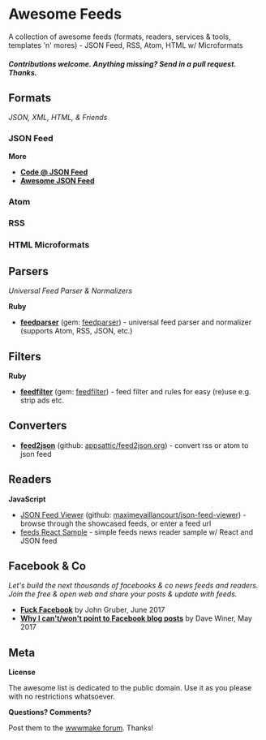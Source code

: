 


# Awesome Feeds

A collection of awesome feeds (formats, readers, services &amp; tools, templates 'n' mores) - JSON Feed, RSS, Atom, HTML w/ Microformats

#### _Contributions welcome. Anything missing? Send in a pull request. Thanks._



## Formats

_JSON, XML, HTML, & Friends_


### JSON Feed


**More**

- [**Code @ JSON Feed**](https://jsonfeed.org/code)
- [**Awesome JSON Feed**](https://github.com/rmlewisuk/awesome-json-feed)


### Atom

### RSS

### HTML Microformats




## Parsers

_Universal Feed Parser & Normalizers_

**Ruby**

- [**feedparser**](https://github.com/feedparser/feedparser) (gem: [feedparser](https://rubygems.org/gems/feedparser)) - universal feed parser and normalizer (supports Atom, RSS, JSON, etc.)



## Filters

**Ruby**

- [**feedfilter**](https://github.com/feedparser/feedfilter) (gem: [feedfilter](https://rubygems.org/gems/feedfilter)) - feed filter and rules for easy (re)use e.g. strip ads etc.



## Converters

- [**feed2json**](https://feed2json.org) (github: [appsattic/feed2json.org](https://github.com/appsattic/feed2json.org)) - convert rss or atom to json feed


## Readers

**JavaScript**

- [JSON Feed Viewer](https://json-feed-viewer.herokuapp.com) (github: [maximevaillancourt/json-feed-viewer](https://github.com/maximevaillancourt/json-feed-viewer)) - browse through the showcased feeds, or enter a feed url
- [feeds React Sample](https://github.com/playhtml/feeds/tree/master/react)  - simple feeds news reader sample w/ React and JSON feed

## Facebook & Co

_Let's build the next thousands of facebooks & co news feeds and readers. Join the free & open web and share your posts & update with feeds._

- [**Fuck Facebook**](https://daringfireball.net/2017/06/fuck_facebook) by John Gruber, June 2017 
- [**Why I can't/won't point to Facebook blog posts**]() by Dave Winer, May 2017 



## Meta

**License**

The awesome list is dedicated to the public domain. Use it as you please with no restrictions whatsoever.

**Questions? Comments?**

Post them to the [wwwmake forum](http://groups.google.com/group/wwwmake). Thanks!
